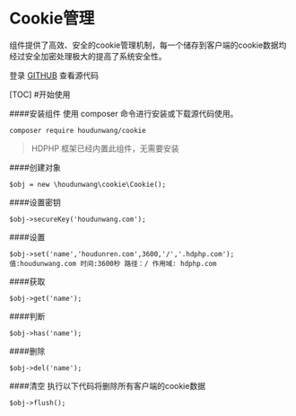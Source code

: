 # Cookie管理
组件提供了高效、安全的cookie管理机制，每一个储存到客户端的cookie数据均经过安全加密处理极大的提高了系统安全性。

登录 [GITHUB](https://github.com/houdunwang/cookie)  查看源代码

[TOC]
#开始使用

####安装组件
使用 composer 命令进行安装或下载源代码使用。

```
composer require houdunwang/cookie
```
> HDPHP 框架已经内置此组件，无需要安装

####创建对象
```
$obj = new \houdunwang\cookie\Cookie();
```

####设置密钥
```
$obj->secureKey('houdunwang.com');
```

####设置
```
$obj->set('name','houdunren.com',3600,'/','.hdphp.com');
值:houdunwang.com 时间:3600秒 路径：/ 作用域: hdphp.com
```

####获取
```
$obj->get('name');
```

####判断
```
$obj->has('name');
```

####删除
```
$obj->del('name');
```

####清空
执行以下代码将删除所有客户端的cookie数据
```
$obj->flush();
```